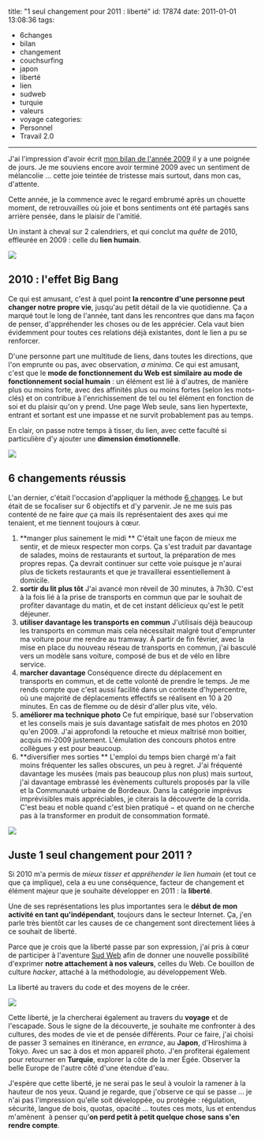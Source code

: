 title: "1 seul changement pour 2011 : liberté"
id: 17874
date: 2011-01-01 13:08:36
tags:
- 6changes
- bilan
- changement
- couchsurfing
- japon
- liberté
- lien
- sudweb
- turquie
- valeurs
- voyage
categories:
- Personnel
- Travail 2.0
---

J'ai l'impression d'avoir écrit [mon bilan de l'année 2009](https://oncletom.io/2010/01/) il y a une poignée de jours. Je me souviens encore avoir terminé 2009 avec un sentiment de mélancolie ... cette joie teintée de tristesse mais surtout, dans mon cas, d'attente.

Cette année, je la commence avec le regard embrumé après un chouette moment, de retrouvailles où joie et bons sentiments ont été partagés sans arrière pensée, dans le plaisir de l'amitié.

Un instant à cheval sur 2 calendriers, et qui conclut ma _quête_ de 2010, effleurée en 2009 : celle du **lien humain**.

[![](http://farm3.static.flickr.com/2716/4511931016_6c63e42f5f_m.jpg)](http://www.flickr.com/photos/the-jedi/4511931016/)
<!--more-->

## 2010 : l'effet Big Bang

Ce qui est amusant, c'est à quel point **la rencontre d'une personne peut changer notre propre vie**, jusqu'au petit détail de la vie quotidienne. Ça a marqué tout le long de l'année, tant dans les rencontres que dans ma façon de penser, d'appréhender les choses ou de les apprécier.
Cela vaut bien évidemment pour toutes ces relations déjà existantes, dont le lien a pu se renforcer.

D'une personne part une multitude de liens, dans toutes les directions, que l'on emprunte ou pas, avec observation, _a minima_.
Ce qui est amusant, c'est que le **mode de fonctionnement du Web est similaire au mode de fonctionnement social humain** : un élément est lié à d'autres, de manière plus ou moins forte, avec des affinités plus ou moins fortes (selon les mots-clés) et on contribue à l'enrichissement de tel ou tel élément en fonction de soi et du plaisir qu'on y prend.
Une page Web seule, sans lien hypertexte, entrant et sortant est une impasse et ne survit probablement pas au temps.

En clair, on passe notre temps à tisser, du lien, avec cette faculté si particulière d'y ajouter une **dimension émotionnelle**.

[![](http://farm5.static.flickr.com/4116/4801391690_e32266c23b_m.jpg)](http://www.flickr.com/photos/the-jedi/4801391690/)

## 6 changements réussis

L'an dernier, c'était l'occasion d'appliquer la méthode [6 changes](http://6changes.com/). Le but était de se focaliser sur 6 objectifs et d'y parvenir. Je ne me suis pas contenté de ne faire _que_ ça mais ils représentaient des axes qui me tenaient, et me tiennent toujours à cœur.

1.  **manger plus sainement le midi
** C'était une façon de mieux me sentir, et de mieux respecter mon corps. Ça s'est traduit par davantage de salades, moins de restaurants et surtout, la préparation de mes propres repas. Ça devrait continuer sur cette voie puisque je n'aurai plus de tickets restaurants et que je travaillerai essentiellement à domicile.
2.  **sortir du lit plus tôt**
J'ai avancé mon réveil de 30 minutes, à 7h30\. C'est à la fois lié à la prise de transports en commun que par le souhait de profiter davantage du matin, et de cet instant délicieux qu'est le petit déjeuner.
3.  **utiliser davantage les transports en commun**
J'utilisais déjà beaucoup les transports en commun mais cela nécessitait malgré tout d'emprunter ma voiture pour me rendre au tramway. À partir de fin février, avec la mise en place du nouveau réseau de transports en commun, j'ai basculé vers un modèle sans voiture, composé de bus et de vélo en libre service.
4.  **marcher davantage**
Conséquence directe du déplacement en transports en commun, et de cette volonté de prendre le temps. Je me rends compte que c'est aussi facilité dans un contexte d'hypercentre, où une majorité de déplacements effectifs se réalisent en 10 à 20 minutes.
En cas de flemme ou de désir d'aller plus vite, vélo.
5.  **améliorer ma technique photo**
Ce fut empirique, basé sur l'observation et les conseils mais je suis davantage satisfait de mes photos en 2010 qu'en 2009\. J'ai approfondi la retouche et mieux maîtrisé mon boitier, acquis mi-2009 justement.
L'émulation des concours photos entre collègues y est pour beaucoup.
6.  **diversifier mes sorties **
L'emploi du temps bien chargé m'a fait moins fréquenter les salles obscures, un peu à regret. J'ai fréquenté davantage les musées (mais pas beaucoup plus non plus) mais surtout, j'ai davantage embrassé les évènements culturels proposés par la ville et la Communauté urbaine de Bordeaux.
Dans la catégorie imprévus imprévisibles mais appréciables, je citerais la découverte de la corrida. C'est beau et noble quand c'est bien pratiqué − et quand on ne cherche pas à la transformer en produit de consommation formaté.

[![](http://farm5.static.flickr.com/4102/4871868747_448ba41195_m.jpg)](http://www.flickr.com/photos/the-jedi/4871868747/)

## Juste 1 seul changement pour 2011 ?

Si 2010 m'a permis de _mieux tisser et appréhender le lien humain_ (et tout ce que ça implique), cela a eu une conséquence, facteur de changement et élément majeur que je souhaite développer en 2011 : la **liberté**.

Une de ses représentations les plus importantes sera le **début de mon activité en tant qu'indépendant**, toujours dans le secteur Internet. Ça, j'en parle très bientôt car les causes de ce changement sont directement liées à ce souhait de liberté.

Parce que je crois que la liberté passe par son expression, j'ai pris à cœur de participer à l'aventure [Sud Web](http://sudweb.fr/) afin de donner une nouvelle possibilité d'exprimer **notre attachement à nos valeurs**, celles du Web. Ce bouillon de culture _hacker_, attaché à la méthodologie, au développement Web.

La liberté au travers du code et des moyens de le créer.

[![](http://farm5.static.flickr.com/4077/4742740093_a48def93e0_m.jpg)](http://www.flickr.com/photos/the-jedi/4742740093/)

Cette liberté, je la chercherai également au travers du **voyage** et de l'escapade. Sous le signe de la découverte, je souhaite me confronter à des cultures, des modes de vie et de pensée différents. Pour ce faire, j'ai choisi de passer 3 semaines en itinérance, en _errance_, au **Japon**, d'Hiroshima à Tokyo. Avec un sac à dos et mon appareil photo.
J'en profiterai également pour retourner en **Turquie**, explorer la côte de la mer Égée. Observer la belle Europe de l'autre côté d'une étendue d'eau.

J'espère que cette liberté, je ne serai pas le seul à vouloir la ramener à la hauteur de nos yeux. Quand je regarde, que j'observe ce qui se passe ... je n'ai pas l'impression qu'elle soit développée, ou protégée : régulation, sécurité, langue de bois, quotas, opacité ... toutes ces mots, lus et entendus m'amènent  à penser qu'**on perd petit à petit quelque chose sans s'en rendre compte**.